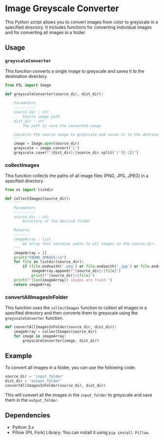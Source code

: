 
# Image Greyscale Converter

This Python script allows you to convert images from color to greyscale in a specified directory. It includes functions for converting individual images and for converting all images in a folder.

## Usage

### `greyscaleConverter`

This function converts a single image to greyscale and saves it to the destination directory.

```python
from PIL import Image

def greyscaleConverter(source_dir, dist_dir):
    '''
    Parameters
    ----------
    source_dir : str
        Source image path
    dist_dir : str
        The path to save the converted image

    Converts the source image to greyscale and saves it to the destination path.
    '''
    image = Image.open(source_dir)
    grayscale = image.convert('L')
    grayscale.save(f"{dist_dir}/{source_dir.split('/')[-1]}")
```

### collectImages

This function collects the paths of all image files (PNG, JPG, JPEG) in a specified directory.

```python
from os import listdir

def collectImages(source_dir):
    '''
    Parameters
    ----------
    source_dir : str
        Directory of the desired folder

    Returns
    -------
    imageArray : list
        An array that contains paths to all images in the source_dir.
    '''
    imageArray = []
    print("FOUND IMAGES:\n")
    for file in listdir(source_dir):
        if (file.endswith('.png') or file.endswith('.jpg') or file.endswith('.jpeg')):
            imageArray.append(f"{source_dir}/{file}")
            print(f"{source_dir}/{file}")
    print(f"{len(imageArray)} images are found.")
    return imageArray
```

### convertAllImagesInFolder

This function uses the `collectImages` function to collect all images in a specified directory and then converts them to greyscale using the `greyscaleConverter` function.
```python
def convertAllImagesInFolder(source_dir, dist_dir):
    imageArray = collectImages(source_dir)
    for image in imageArray:
        greyscaleConverter(image, dist_dir)
```

## Example

To convert all images in a folder, you can use the following code:

```python
source_dir = 'input_folder'
dist_dir = 'output_folder'
convertAllImagesInFolder(source_dir, dist_dir)
```

This will convert all the images in the `input_folder` to greyscale and save them in the `output_folder`.

## Dependencies

- Python 3.x
- Pillow (PIL Fork) Library: You can install it using `pip install Pillow`.
